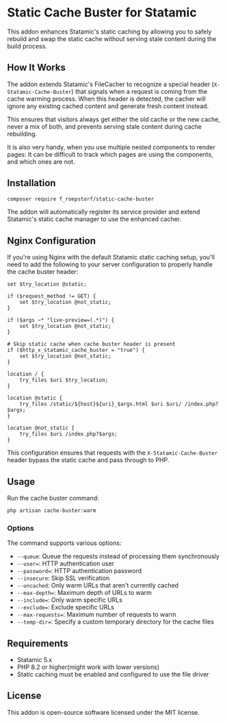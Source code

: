 # Static Cache Buster for Statamic

This addon enhances Statamic's static caching by allowing you to safely rebuild and swap the static cache without serving stale content during the build process.

## How It Works

The addon extends Statamic's FileCacher to recognize a special header (`X-Statamic-Cache-Buster`) that signals when a request is coming from the cache warming process. When this header is detected, the cacher will ignore any existing cached content and generate fresh content instead.

This ensures that visitors always get either the old cache or the new cache, never a mix of both, and prevents serving stale content during cache rebuilding.

It is also very handy, when you use multiple nested components to render pages: It can be difficult to track which pages are using the components, and which ones are not.

## Installation

```bash
composer require f_roepstorf/static-cache-buster
```

The addon will automatically register its service provider and extend Statamic's static cache manager to use the enhanced cacher.

## Nginx Configuration

If you're using Nginx with the default Statamic static caching setup, you'll need to add the following to your server configuration to properly handle the cache buster header:

```nginx
set $try_location @static;

if ($request_method != GET) {
    set $try_location @not_static;
}

if ($args ~* "live-preview=(.*)") {
    set $try_location @not_static;
}

# Skip static cache when cache buster header is present
if ($http_x_statamic_cache_buster = "true") {
    set $try_location @not_static;
}

location / {
    try_files $uri $try_location;
}

location @static {
    try_files /static/${host}${uri}_$args.html $uri $uri/ /index.php?$args;
}

location @not_static {
    try_files $uri /index.php?$args;
}
```

This configuration ensures that requests with the `X-Statamic-Cache-Buster` header bypass the static cache and pass through to PHP.

## Usage

Run the cache buster command:

```bash
php artisan cache-buster:warm
```

### Options

The command supports various options:

- `--queue`: Queue the requests instead of processing them synchronously
- `--user=`: HTTP authentication user
- `--password=`: HTTP authentication password
- `--insecure`: Skip SSL verification
- `--uncached`: Only warm URLs that aren't currently cached
- `--max-depth=`: Maximum depth of URLs to warm
- `--include=`: Only warm specific URLs
- `--exclude=`: Exclude specific URLs
- `--max-requests=`: Maximum number of requests to warm
- `--temp-dir=`: Specify a custom temporary directory for the cache files

## Requirements

- Statamic 5.x
- PHP 8.2 or higher(might work with lower versions)
- Static caching must be enabled and configured to use the file driver

## License

This addon is open-source software licensed under the MIT license.
